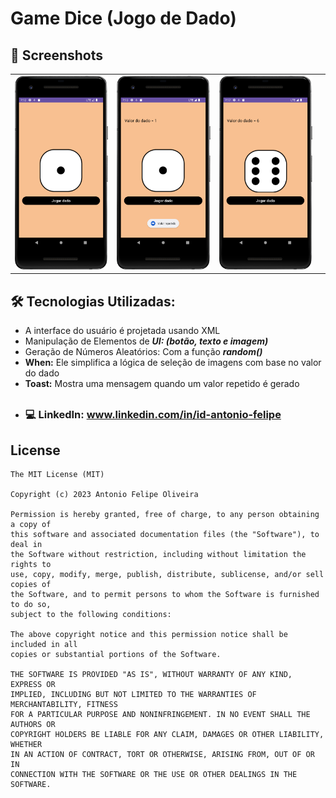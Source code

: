 # Game Dice (Jogo de Dado)




## :camera_flash: Screenshots
<!-- You can add more screenshots here if you like -->
<table>
  <tr>
    </td><td><img src="/result/Screenshot_1.png" width="260"></td><td><img src="/result/Screenshot_2.png" width="260"></td><td><img src="/result/Screenshot_3.png" width="260"></td><td><img
  /tr>
</table>

## 🛠 Tecnologias Utilizadas:
- A interface do usuário é projetada usando XML
- Manipulação de Elementos de ***UI: (botão, texto e imagem)***
- Geração de Números Aleatórios: Com a função ***random()***
- **When:** Ele simplifica a lógica de seleção de imagens com base no valor do dado
- **Toast:** Mostra uma mensagem quando um valor repetido é gerado

##
- ### 💻 LinkedIn: www.linkedin.com/in/id-antonio-felipe

## License
```
The MIT License (MIT)

Copyright (c) 2023 Antonio Felipe Oliveira

Permission is hereby granted, free of charge, to any person obtaining a copy of
this software and associated documentation files (the "Software"), to deal in
the Software without restriction, including without limitation the rights to
use, copy, modify, merge, publish, distribute, sublicense, and/or sell copies of
the Software, and to permit persons to whom the Software is furnished to do so,
subject to the following conditions:

The above copyright notice and this permission notice shall be included in all
copies or substantial portions of the Software.

THE SOFTWARE IS PROVIDED "AS IS", WITHOUT WARRANTY OF ANY KIND, EXPRESS OR
IMPLIED, INCLUDING BUT NOT LIMITED TO THE WARRANTIES OF MERCHANTABILITY, FITNESS
FOR A PARTICULAR PURPOSE AND NONINFRINGEMENT. IN NO EVENT SHALL THE AUTHORS OR
COPYRIGHT HOLDERS BE LIABLE FOR ANY CLAIM, DAMAGES OR OTHER LIABILITY, WHETHER
IN AN ACTION OF CONTRACT, TORT OR OTHERWISE, ARISING FROM, OUT OF OR IN
CONNECTION WITH THE SOFTWARE OR THE USE OR OTHER DEALINGS IN THE SOFTWARE.
